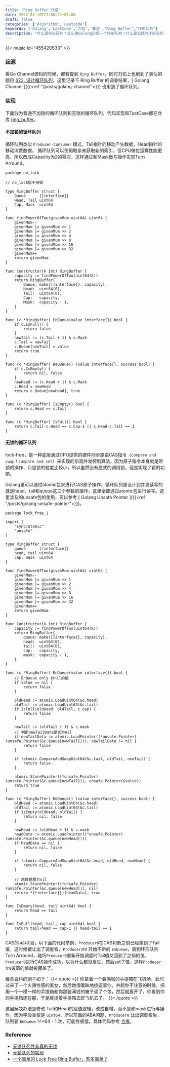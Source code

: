 ```yaml
---
title: "Ring Buffer 介绍"
date: 2022-01-16T21:58:21+08:00
draft: false
categories: ['Algorithm','Leetcode']
keywords: ['Golang','LeetCode','力扣','算法',"Ring Buffer","环形队列"]
description: "什么是环形队列？怎么用Golang实现一个环形队列？什么是无锁的环形队列？Golang Channel和环形队列有什么关系？"
---
```


{{< music id="455420533" >}}

### 起源
看Go Channel源码的时候，都有提到 `Ring Buffer`，同时力扣上也刷到了类似的题目 [622. 设计循环队列](https://leetcode-cn.com/problems/design-circular-queue/)，这里记录下 Ring Buffer 的调查结果，[ Golang Channel ]({{<ref "/posts/golang-channel">}}) 也用到了循环队列。


### 实现
下面分为普通不加锁的循环队列和无锁的循环队列，代码实现和TestCase都在仓库 [ring_buffer](https://github.com/biexiang/code-snippet/tree/main/ring_buffer)。

#### 不加锁的循环队列
循环队列类似 `Producer-Consumer` 模式，Tail指针的移动产生数据，Head指针的移动消费数据。
循环队列可以使用取余来获取新的索引，但CPU做位运算性能更高，所以改成Capacity为2的幂次，这样通过和Mask做与操作实现Turn Arround。

```
package no_lock

// no_lock指不用锁

type RingBuffer struct {
	Queue      []interface{}
	Head, Tail uint64
	Cap, Mask  uint64
}

func findPowerOfTwo(givenMum uint64) uint64 {
	givenMum--
	givenMum |= givenMum >> 1
	givenMum |= givenMum >> 2
	givenMum |= givenMum >> 4
	givenMum |= givenMum >> 8
	givenMum |= givenMum >> 16
	givenMum |= givenMum >> 32
	givenMum++
	return givenMum
}

func Constructor(k int) RingBuffer {
	capacity := findPowerOfTwo(uint64(k))
	return RingBuffer{
		Queue: make([]interface{}, capacity),
		Head:  uint64(0),
		Tail:  uint64(0),
		Cap:   capacity,
		Mask:  capacity - 1,
	}
}

func (c *RingBuffer) EnQueue(value interface{}) bool {
	if c.IsFull() {
		return false
	}
	newTail := (c.Tail + 1) & c.Mask
	c.Tail = newTail
	c.Queue[newTail] = value
	return true
}

func (c *RingBuffer) DeQueue() (value interface{}, success bool) {
	if c.IsEmpty() {
		return nil, false
	}
	newHead := (c.Head + 1) & c.Mask
	c.Head = newHead
	return c.Queue[newHead], true
}

func (c *RingBuffer) IsEmpty() bool {
	return c.Head == c.Tail
}

func (c *RingBuffer) IsFull() bool {
	return c.Tail-c.Head == c.Cap-1 || c.Head-c.Tail == 1
}

```

#### 无锁的循环队列
lock-free，是一种底层通过CPU提供的硬件同步原语CAS指令（`compare and swap` / `compare and set`）来实现的乐观并发控制算法，因为原子指令本身就是带锁的操作，只是锁的粒度比较小，所以虽然没有显式的调用锁，但是实现了锁的功能。

Golang里可以通过atomic包来进行CAS原子操作，循环队列里设计到并发读写的就是head、tail和queue这三个参数的操作，这里全部通过atomic包进行读写。这里涉及的unsafe包的使用，可以参考 [ Golang Unsafe Pointer ]({{<ref "/posts/golang-unsafe-pointer">}})。

```
package lock_free_1

import (
	"sync/atomic"
	"unsafe"
)

type RingBuffer struct {
	queue      []interface{}
	head, tail uint64
	cap, mask  uint64
}

func findPowerOfTwo(givenMum uint64) uint64 {
	givenMum--
	givenMum |= givenMum >> 1
	givenMum |= givenMum >> 2
	givenMum |= givenMum >> 4
	givenMum |= givenMum >> 8
	givenMum |= givenMum >> 16
	givenMum |= givenMum >> 32
	givenMum++
	return givenMum
}

func Constructor(k int) RingBuffer {
	capacity := findPowerOfTwo(uint64(k))
	return RingBuffer{
		queue: make([]interface{}, capacity),
		head:  uint64(0),
		tail:  uint64(0),
		cap:   capacity,
		mask:  capacity - 1,
	}
}

func (c *RingBuffer) EnQueue(value interface{}) bool {
	// EnQueue only 非nil的值
	if value == nil {
		return false
	}

	oldHead := atomic.LoadUint64(&c.head)
	oldTail := atomic.LoadUint64(&c.tail)
	if IsFull(oldHead, oldTail, c.cap) {
		return false
	}

	newTail := (oldTail + 1) & c.mask
	// 判断newTailData是否为nil
	if newTailData := atomic.LoadPointer((*unsafe.Pointer)(unsafe.Pointer(&c.queue[newTail]))); newTailData != nil {
		return false
	}

	if !atomic.CompareAndSwapUint64(&c.tail, oldTail, newTail) {
		return false
	}

	atomic.StorePointer((*unsafe.Pointer)(unsafe.Pointer(&c.queue[newTail])), unsafe.Pointer(&value))
	return true
}

func (c *RingBuffer) DeQueue() (value interface{}, success bool) {
	oldHead := atomic.LoadUint64(&c.head)
	oldTail := atomic.LoadUint64(&c.tail)
	if IsEmpty(oldHead, oldTail) {
		return nil, false
	}

	newHead := (oldHead + 1) & c.mask
	headData := atomic.LoadPointer((*unsafe.Pointer)(unsafe.Pointer(&c.queue[newHead])))
	if headData == nil {
		return nil, false
	}

	if !atomic.CompareAndSwapUint64(&c.head, oldHead, newHead) {
		return nil, false
	}

	// 原数据置为nil
	atomic.StorePointer((*unsafe.Pointer)(unsafe.Pointer(&c.queue[newHead])), nil)
	return *(*interface{})(headData), true
}

func IsEmpty(head, tail uint64) bool {
	return head == tail
}

func IsFull(head, tail, cap uint64) bool {
	return tail-head == cap-1 || head-tail == 1
}

```

CAS的 `ABA问题`，以下面的代码举例，`Producer0`在CAS判断之前已经拿到了Tail值，这时候被让出了调度权，`Producer非0` 开始不断的 `EnQueue`，直到环形队列Turn Arround，碰巧`Producer0`重新开始调度时Tail值又回到了之前的值，`Producer0`进行CAS操作成功，以为什么都没发生，然后set了值，这样`Producer非0`设置的值就被覆盖了。

维基百科的例子如下：
{{< quote >}}
你拿着一个装满钱的手提箱在飞机场，此时过来了一个火辣性感的美女，然后她很暖昧地挑逗着你，并趁你不注意的时候，把用一个一模一样的手提箱和你那装满钱的箱子调了个包，然后就离开了，你看到你的手提箱还在那，于是就提着手提箱去赶飞机去了。
{{< /quote >}}

这里解决办法是修改 Tail和Head的赋值逻辑，改成自增，而不是和mask进行与操作，因为字段类型是 `uint64`，所以前面的ABA问题，`Producer0` 让出调度权后，队列要 `EnQueue` 1<<64 - 1 次，可能性极低。具体代码参考 [仓库](https://github.com/biexiang/code-snippet/blob/main/ring_buffer/lock_free_2/lock_free_2.go)。


### Reference
* [无锁队列并非真的无锁](https://www.fournoas.com/posts/lock-free-queue-is-not-lock-free/)
* [无锁队列的实现](https://coolshell.cn/articles/8239.html)
* [一个简单的 Lock Free Ring Buffer，有多简单？](https://lenshood.github.io/2021/04/19/lock-free-ring-buffer/)
